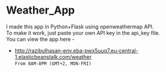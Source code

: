# Weather_App

I made this app in Python+Flask using openweathermap API. <br/> To make it work, just paste your own API key in the api_key file. <br/>
You can view the app here -<br> 


- http://razibulhasan-env.eba-pwx5uuq7.eu-central-1.elasticbeanstalk.com/weather <br>
```From 8AM-8PM (GMT+2, MON-FRI)```<br>


